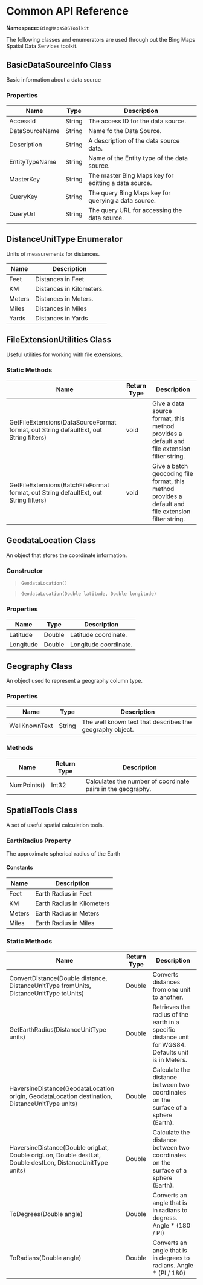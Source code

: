 
# Common API Reference

**Namespace:** `BingMapsSDSToolkit`

The following classes and enumerators are used through out the Bing Maps Spatial Data Services toolkit. 

## BasicDataSourceInfo Class

Basic information about a data source

### Properties

| Name | Type | Description |
| ---- | ---- | ----------- |
| AccessId | String | The access ID for the data source. |
| DataSourceName | String | Name fo the Data Source. |
| Description | String | A description of the data source data. |
| EntityTypeName | String | Name of the Entity type of the data source. |
| MasterKey | String | The master Bing Maps key for editting a data source. |
| QueryKey | String | The query Bing Maps key for querying a data source. |
| QueryUrl | String | The query URL for accessing the data source. |

## DistanceUnitType Enumerator

Units of measurements for distances.

| Name | Description |
| ---- | ----------- |
| Feet | Distances in Feet |
| KM | Distances in Kilometers. |
| Meters | Distances in Meters. |
| Miles | Distances in Miles |
| Yards | Distances in Yards |

## FileExtensionUtilities Class

Useful utilities for working with file extensions.

### Static Methods

| Name | Return Type | Description |
| ---- | ----------- | ----------- |
| GetFileExtensions(DataSourceFormat format, out String defaultExt, out String filters) | void | Give a data source format, this method provides a default and file extension filter string. |
| GetFileExtensions(BatchFileFormat format, out String defaultExt, out String filters) | void | Give a batch geocoding file format, this method provides a default and file extension filter string. |

## GeodataLocation Class

An object that stores the coordinate information.

### Constructor

> `GeodataLocation()` 

> `GeodataLocation(Double latitude, Double longitude)` 

### Properties

| Name | Type | Description |
| ---- | ---- | ----------- |
| Latitude | Double | Latitude coordinate. |
| Longitude | Double | Longitude coordinate. |

## Geography Class

An object used to represent a geography column type.

### Properties

| Name | Type | Description |
| ---- | ---- | ----------- |
| WellKnownText | String | The well known text that describes the geography object. |

### Methods

| Name | Return Type | Description |
| ---- | ----------- | ----------- |
| NumPoints() | Int32 | Calculates the number of coordinate pairs in the geography. |

## SpatialTools Class

A set of useful spatial calculation tools.

### EarthRadius Property

The approximate spherical radius of the Earth

#### Constants

| Name | Description |
| ---- | ----------- |
| Feet | Earth Radius in Feet |
| KM | Earth Radius in Kilometers |
| Meters | Earth Radius in Meters |
| Miles | Earth Radius in Miles |

### Static Methods

| Name | Return Type | Description |
| ---- | ----------- | ----------- |
| ConvertDistance(Double distance, DistanceUnitType fromUnits, DistanceUnitType toUnits)| Double | Converts distances from one unit to another. | 
| GetEarthRadius(DistanceUnitType units) | Double | Retrieves the radius of the earth in a specific distance unit for WGS84. Defaults unit is in Meters. |
| HaversineDistance(GeodataLocation origin, GeodataLocation destination, DistanceUnitType units) | Double | Calculate the distance between two coordinates on the surface of a sphere (Earth). |
| HaversineDistance(Double origLat, Double origLon, Double destLat, Double destLon, DistanceUnitType units) | Double | Calculate the distance between two coordinates on the surface of a sphere (Earth). |
| ToDegrees(Double angle) | Double | Converts an angle that is in radians to degress. Angle * (180 / PI) |
| ToRadians(Double angle) | Double | Converts an angle that is in degrees to radians. Angle * (PI / 180) |
